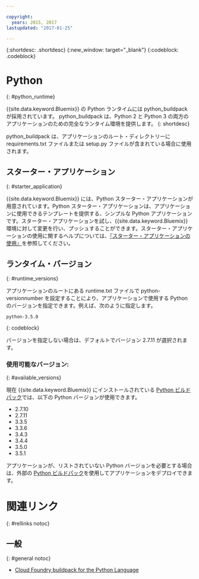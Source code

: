 ```yaml
---

copyright:
  years: 2015, 2017
lastupdated: "2017-01-25"

---
```


{:shortdesc: .shortdesc}
{:new_window: target="_blank"}
{:codeblock: .codeblock}

# Python
{: #python_runtime}

{{site.data.keyword.Bluemix}} の Python ランタイムには python_buildpack が採用されています。
python_buildpack は、Python 2 と Python 3 の両方のアプリケーションのための完全なランタイム環境を提供します。
{: shortdesc}

python_buildpack は、アプリケーションのルート・ディレクトリーに requirements.txt ファイルまたは setup.py ファイルが含まれている場合に使用されます。

## スターター・アプリケーション
{: #starter_application}

{{site.data.keyword.Bluemix}} には、Python スターター・アプリケーションが用意されています。Python スターター・アプリケーションは、アプリケーションに使用できるテンプレートを提供する、シンプルな Python アプリケーションです。スターター・アプリケーションを試し、{{site.data.keyword.Bluemix}} 環境に対して変更を行い、プッシュすることができます。スターター・アプリケーションの使用に関するヘルプについては、[『スターター・アプリケーションの使用』](/docs/cfapps/starter_app_usage.html)を参照してください。

## ランタイム・バージョン
{: #runtime_versions}

アプリケーションのルートにある runtime.txt ファイルで python-versionnumber を設定することにより、アプリケーションで使用する Python のバージョンを指定できます。例えば、次のように指定します。

```
python-3.5.0
```
{: codeblock}

バージョンを指定しない場合は、デフォルトでバージョン 2.7.11 が選択されます。

### 使用可能なバージョン:
{: #available_versions}

現在 {{site.data.keyword.Bluemix}} にインストールされている [Python ビルドパック](https://github.com/cloudfoundry/python-buildpack/releases/tag/v1.5.5)では、以下の Python バージョンが使用できます。

* 2.7.10
* 2.7.11
* 3.3.5
* 3.3.6
* 3.4.3
* 3.4.4
* 3.5.0
* 3.5.1

アプリケーションが、リストされていない Python バージョンを必要とする場合は、外部の [Python ビルドパック](https://github.com/cloudfoundry/python-buildpack)を使用してアプリケーションをデプロイできます。

# 関連リンク
{: #rellinks notoc}
## 一般
{: #general notoc}
* [Cloud Foundry buildpack for the Python Language](https://github.com/cloudfoundry/python-buildpack)
